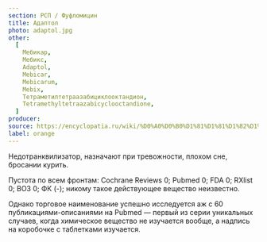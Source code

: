 ```yaml
---
section: РСП / Фуфломицин
title: Адаптол
photo: adaptol.jpg
other:
  [
    Мебикар,
    Мебикс,
    Adaptol,
    Mebicar,
    Mebicarum,
    Mebix,
    Тетраметилтетраазабициклооктандион,
    Tetramethyltetraazabicyclooctandione,
  ]
producer:
source: https://encyclopatia.ru/wiki/%D0%A0%D0%B0%D1%81%D1%81%D1%82%D1%80%D0%B5%D0%BB%D1%8C%D0%BD%D1%8B%D0%B9_%D1%81%D0%BF%D0%B8%D1%81%D0%BE%D0%BA_%D0%BF%D1%80%D0%B5%D0%BF%D0%B0%D1%80%D0%B0%D1%82%D0%BE%D0%B2
label: orange
---
```


Недотранквилизатор, назначают при тревожности, плохом сне, бросании курить.

Пустота по всем фронтам: Cochrane Reviews 0; Pubmed 0; FDA 0; RXlist 0; ВОЗ 0; ФК (-); никому такое действующее вещество неизвестно.

Однако торговое наименование успешно исследуется аж с 60 публикациями-описаниями на Pubmed — первый из серии уникальных случаев, когда химическое вещество не изучается вообще, а надпись на коробочке с таблетками изучается.
